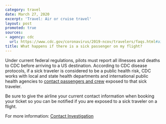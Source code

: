 ```yaml
---
category: travel
date: March 27, 2020
excerpt: 'Travel: Air or cruise travel'
layout: post
promoted: true
sources:
- agency: cdc
  url: https://www.cdc.gov/coronavirus/2019-ncov/travelers/faqs.html#air-cruise-travel
title: What happens if there is a sick passenger on my flight?
---
```


Under current federal regulations, pilots must report all illnesses and deaths to CDC before arriving to a US destination. According to CDC disease protocols, if a sick traveler is considered to be a public health risk, CDC works with local and state health departments and international public health agencies to [contact passengers and crew](https://www.cdc.gov/quarantine/contact-investigation.html) exposed to that sick traveler.

Be sure to give the airline your current contact information when booking your ticket so you can be notified if you are exposed to a sick traveler on a flight.

For more information: [Contact Investigation](https://www.cdc.gov/quarantine/contact-investigation.html)